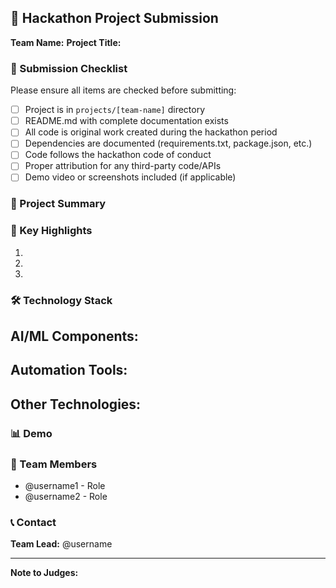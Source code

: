 ## 🎉 Hackathon Project Submission

**Team Name:** 
**Project Title:** 

### 📝 Submission Checklist

Please ensure all items are checked before submitting:

- [ ] Project is in `projects/[team-name]` directory
- [ ] README.md with complete documentation exists
- [ ] All code is original work created during the hackathon period
- [ ] Dependencies are documented (requirements.txt, package.json, etc.)
- [ ] Code follows the hackathon code of conduct
- [ ] Proper attribution for any third-party code/APIs
- [ ] Demo video or screenshots included (if applicable)

### 🎯 Project Summary

<!-- Provide a brief summary of your project (2-3 sentences) -->

### 🌟 Key Highlights

<!-- What makes your project special? List 3-5 key highlights -->

1. 
2. 
3. 

### 🛠️ Technology Stack

**AI/ML Components:**
- 

**Automation Tools:**
- 

**Other Technologies:**
- 

### 📊 Demo

<!-- Link to demo video, screenshots, or live demo -->

### 🤝 Team Members

<!-- List all team members and their GitHub handles -->

- @username1 - Role
- @username2 - Role

### 📞 Contact

**Team Lead:** @username

---

**Note to Judges:** 
<!-- Any specific notes or instructions for the judges -->
